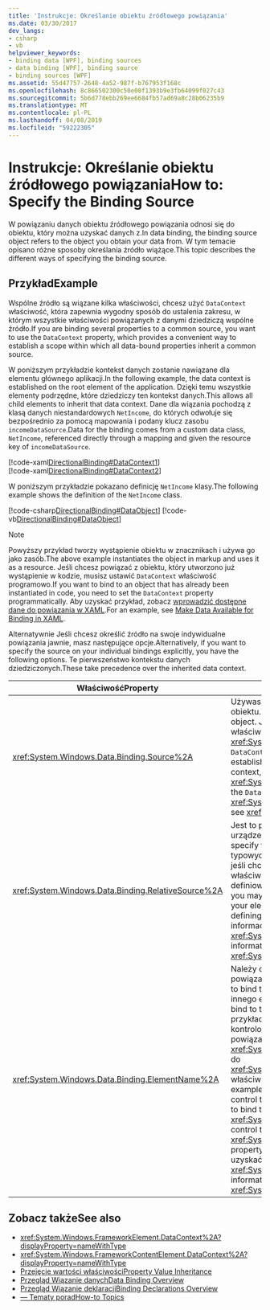 ```yaml
---
title: 'Instrukcje: Określanie obiektu źródłowego powiązania'
ms.date: 03/30/2017
dev_langs:
- csharp
- vb
helpviewer_keywords:
- binding data [WPF], binding sources
- data binding [WPF], binding source
- binding sources [WPF]
ms.assetid: 55d47757-2648-4a52-987f-b767953f168c
ms.openlocfilehash: 8c866502300c50e00f1393b9e3fb64099f027c43
ms.sourcegitcommit: 5b6d778ebb269ee6684fb57ad69a8c28b06235b9
ms.translationtype: MT
ms.contentlocale: pl-PL
ms.lasthandoff: 04/08/2019
ms.locfileid: "59222305"
---
```

# <a name="how-to-specify-the-binding-source"></a><span data-ttu-id="38e5e-102">Instrukcje: Określanie obiektu źródłowego powiązania</span><span class="sxs-lookup"><span data-stu-id="38e5e-102">How to: Specify the Binding Source</span></span>
<span data-ttu-id="38e5e-103">W powiązaniu danych obiektu źródłowego powiązania odnosi się do obiektu, który można uzyskać danych z.</span><span class="sxs-lookup"><span data-stu-id="38e5e-103">In data binding, the binding source object refers to the object you obtain your data from.</span></span> <span data-ttu-id="38e5e-104">W tym temacie opisano różne sposoby określania źródło wiążące.</span><span class="sxs-lookup"><span data-stu-id="38e5e-104">This topic describes the different ways of specifying the binding source.</span></span>  
  
## <a name="example"></a><span data-ttu-id="38e5e-105">Przykład</span><span class="sxs-lookup"><span data-stu-id="38e5e-105">Example</span></span>  
 <span data-ttu-id="38e5e-106">Wspólne źródło są wiązane kilka właściwości, chcesz użyć `DataContext` właściwość, która zapewnia wygodny sposób do ustalenia zakresu, w którym wszystkie właściwości powiązanych z danymi dziedziczą wspólne źródło.</span><span class="sxs-lookup"><span data-stu-id="38e5e-106">If you are binding several properties to a common source, you want to use the `DataContext` property, which provides a convenient way to establish a scope within which all data-bound properties inherit a common source.</span></span>  
  
 <span data-ttu-id="38e5e-107">W poniższym przykładzie kontekst danych zostanie nawiązane dla elementu głównego aplikacji.</span><span class="sxs-lookup"><span data-stu-id="38e5e-107">In the following example, the data context is established on the root element of the application.</span></span> <span data-ttu-id="38e5e-108">Dzięki temu wszystkie elementy podrzędne, które dziedziczy ten kontekst danych.</span><span class="sxs-lookup"><span data-stu-id="38e5e-108">This allows all child elements to inherit that data context.</span></span> <span data-ttu-id="38e5e-109">Dane dla wiązania pochodzą z klasą danych niestandardowych `NetIncome`, do których odwołuje się bezpośrednio za pomocą mapowania i podany klucz zasobu `incomeDataSource`.</span><span class="sxs-lookup"><span data-stu-id="38e5e-109">Data for the binding comes from a custom data class, `NetIncome`, referenced directly through a mapping and given the resource key of `incomeDataSource`.</span></span>  
  
 [!code-xaml[DirectionalBinding#DataContext1](~/samples/snippets/csharp/VS_Snippets_Wpf/DirectionalBinding/CSharp/Page1.xaml#datacontext1)]  
[!code-xaml[DirectionalBinding#DataContext2](~/samples/snippets/csharp/VS_Snippets_Wpf/DirectionalBinding/CSharp/Page1.xaml#datacontext2)]  
  
 <span data-ttu-id="38e5e-110">W poniższym przykładzie pokazano definicję `NetIncome` klasy.</span><span class="sxs-lookup"><span data-stu-id="38e5e-110">The following example shows the definition of the `NetIncome` class.</span></span>  
  
 [!code-csharp[DirectionalBinding#DataObject](~/samples/snippets/csharp/VS_Snippets_Wpf/DirectionalBinding/CSharp/billsdata.cs#dataobject)]
 [!code-vb[DirectionalBinding#DataObject](~/samples/snippets/visualbasic/VS_Snippets_Wpf/DirectionalBinding/VisualBasic/NetIncome.vb#dataobject)]  
  
> [!NOTE]
>  <span data-ttu-id="38e5e-111">Powyższy przykład tworzy wystąpienie obiektu w znacznikach i używa go jako zasób.</span><span class="sxs-lookup"><span data-stu-id="38e5e-111">The above example instantiates the object in markup and uses it as a resource.</span></span> <span data-ttu-id="38e5e-112">Jeśli chcesz powiązać z obiektu, który utworzono już wystąpienie w kodzie, musisz ustawić `DataContext` właściwość programowo.</span><span class="sxs-lookup"><span data-stu-id="38e5e-112">If you want to bind to an object that has already been instantiated in code, you need to set the `DataContext` property programmatically.</span></span> <span data-ttu-id="38e5e-113">Aby uzyskać przykład, zobacz [wprowadzić dostępne dane do powiązania w XAML](how-to-make-data-available-for-binding-in-xaml.md).</span><span class="sxs-lookup"><span data-stu-id="38e5e-113">For an example, see [Make Data Available for Binding in XAML](how-to-make-data-available-for-binding-in-xaml.md).</span></span>  
  
 <span data-ttu-id="38e5e-114">Alternatywnie Jeśli chcesz określić źródło na swoje indywidualne powiązania jawnie, masz następujące opcje.</span><span class="sxs-lookup"><span data-stu-id="38e5e-114">Alternatively, if you want to specify the source on your individual bindings explicitly, you have the following options.</span></span> <span data-ttu-id="38e5e-115">Te pierwszeństwo kontekstu danych dziedziczonych.</span><span class="sxs-lookup"><span data-stu-id="38e5e-115">These take precedence over the inherited data context.</span></span>  
  
|<span data-ttu-id="38e5e-116">Właściwość</span><span class="sxs-lookup"><span data-stu-id="38e5e-116">Property</span></span>|<span data-ttu-id="38e5e-117">Opis</span><span class="sxs-lookup"><span data-stu-id="38e5e-117">Description</span></span>|  
|--------------|-----------------|  
|<xref:System.Windows.Data.Binding.Source%2A>|<span data-ttu-id="38e5e-118">Używasz tej właściwości można ustawić źródła do wystąpienia obiektu.</span><span class="sxs-lookup"><span data-stu-id="38e5e-118">You use this property to set the source to an instance of an object.</span></span> <span data-ttu-id="38e5e-119">Jeśli nie potrzebujesz funkcji ustalenia zakresu w kilka właściwości, które dziedziczy ten sam kontekst danych, możesz użyć <xref:System.Windows.Data.Binding.Source%2A> właściwości zamiast `DataContext` właściwości.</span><span class="sxs-lookup"><span data-stu-id="38e5e-119">If you do not need the functionality of establishing a scope in which several properties inherit the same data context, you can use the <xref:System.Windows.Data.Binding.Source%2A> property instead of the `DataContext` property.</span></span> <span data-ttu-id="38e5e-120">Aby uzyskać więcej informacji, zobacz <xref:System.Windows.Data.Binding.Source%2A>.</span><span class="sxs-lookup"><span data-stu-id="38e5e-120">For more information, see <xref:System.Windows.Data.Binding.Source%2A>.</span></span>|  
|<xref:System.Windows.Data.Binding.RelativeSource%2A>|<span data-ttu-id="38e5e-121">Jest to przydatne, jeśli chcesz określić źródło, względem których urządzenie docelowe powiązania jest.</span><span class="sxs-lookup"><span data-stu-id="38e5e-121">This is useful when you want to specify the source relative to where your binding target is.</span></span> <span data-ttu-id="38e5e-122">Kilka typowych scenariuszy, w których mogą używać tej właściwości jest, jeśli chcesz powiązać jedną właściwość elementu do innej właściwości tego samego elementu lub Jeśli powiązanie jest definiowany w stylu lub szablonu.</span><span class="sxs-lookup"><span data-stu-id="38e5e-122">Some common scenarios where you may use this property is when you want to bind one property of your element to another property of the same element or if you are defining a binding in a style or a template.</span></span> <span data-ttu-id="38e5e-123">Aby uzyskać więcej informacji, zobacz <xref:System.Windows.Data.Binding.RelativeSource%2A>.</span><span class="sxs-lookup"><span data-stu-id="38e5e-123">For more information, see <xref:System.Windows.Data.Binding.RelativeSource%2A>.</span></span>|  
|<xref:System.Windows.Data.Binding.ElementName%2A>|<span data-ttu-id="38e5e-124">Należy określić ciąg, który reprezentuje element, który chcesz powiązać.</span><span class="sxs-lookup"><span data-stu-id="38e5e-124">You specify a string that represents the element you want to bind to.</span></span> <span data-ttu-id="38e5e-125">Jest to przydatne, jeśli chcesz powiązać właściwości innego elementu w swojej aplikacji.</span><span class="sxs-lookup"><span data-stu-id="38e5e-125">This is useful when you want to bind to the property of another element on your application.</span></span> <span data-ttu-id="38e5e-126">Na przykład, jeśli chcesz użyć <xref:System.Windows.Controls.Slider> kontrolować jego wysokość innej kontrolki w aplikacji, lub jeśli chcesz powiązać <xref:System.Windows.Controls.ContentControl.Content%2A> kontrolki do <xref:System.Windows.Controls.Primitives.Selector.SelectedValue%2A> właściwości usługi <xref:System.Windows.Controls.ListBox> kontroli.</span><span class="sxs-lookup"><span data-stu-id="38e5e-126">For example, if you want to use a <xref:System.Windows.Controls.Slider> to control the height of another control in your application, or if you want to bind the <xref:System.Windows.Controls.ContentControl.Content%2A> of your control to the <xref:System.Windows.Controls.Primitives.Selector.SelectedValue%2A> property of your <xref:System.Windows.Controls.ListBox> control.</span></span> <span data-ttu-id="38e5e-127">Aby uzyskać więcej informacji, zobacz <xref:System.Windows.Data.Binding.ElementName%2A>.</span><span class="sxs-lookup"><span data-stu-id="38e5e-127">For more information, see <xref:System.Windows.Data.Binding.ElementName%2A>.</span></span>|  
  
## <a name="see-also"></a><span data-ttu-id="38e5e-128">Zobacz także</span><span class="sxs-lookup"><span data-stu-id="38e5e-128">See also</span></span>

- <xref:System.Windows.FrameworkElement.DataContext%2A?displayProperty=nameWithType>
- <xref:System.Windows.FrameworkContentElement.DataContext%2A?displayProperty=nameWithType>
- [<span data-ttu-id="38e5e-129">Przejęcie wartości właściwości</span><span class="sxs-lookup"><span data-stu-id="38e5e-129">Property Value Inheritance</span></span>](../advanced/property-value-inheritance.md)
- [<span data-ttu-id="38e5e-130">Przegląd Wiązanie danych</span><span class="sxs-lookup"><span data-stu-id="38e5e-130">Data Binding Overview</span></span>](data-binding-overview.md)
- [<span data-ttu-id="38e5e-131">Przegląd Wiązanie deklaracji</span><span class="sxs-lookup"><span data-stu-id="38e5e-131">Binding Declarations Overview</span></span>](binding-declarations-overview.md)
- [<span data-ttu-id="38e5e-132">— Tematy porad</span><span class="sxs-lookup"><span data-stu-id="38e5e-132">How-to Topics</span></span>](data-binding-how-to-topics.md)
